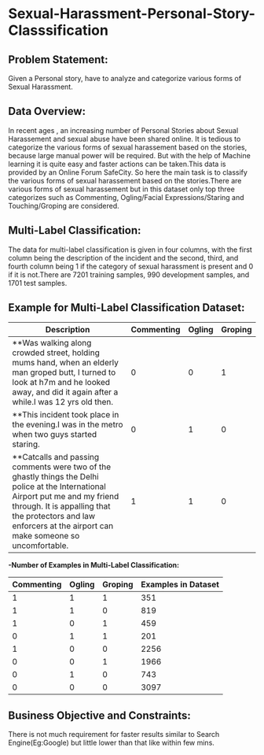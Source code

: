 # Sexual-Harassment-Personal-Story-Classsification

## Problem Statement:
Given a Personal story, have to analyze and categorize various forms of Sexual Harassment.

## Data Overview:
In recent ages , an increasing number of Personal Stories about Sexual Harassement and sexual abuse have been shared online. It is tedious to categorize the various forms of sexual harassement based on the stories, because large manual power will be required. But with the help of Machine learning it is quite easy and faster actions can be taken.This data is provided by an Online Forum SafeCity. So here the main task is to classify the various forms of sexual harassement based on the stories.There are various forms of sexual harassement but in this dataset only top three categorizes such as Commenting, Ogling/Facial Expressions/Staring and Touching/Groping are considered.

## Multi-Label Classification:

The data for multi-label classification is given in four columns, with the first column being the description of the incident and the second, third, and fourth column being 1 if the category of sexual harassment is present and 0 if it is not.There are 7201 training samples, 990 development samples, and 1701 test samples.

## Example for Multi-Label Classification Dataset:
Description | Commenting | Ogling | Groping
----------|---------------|----------|---------------
**Was walking along crowded street, holding mums hand, when an elderly man groped butt, I turned to look at h7m and he looked away, and did it again after a while.I was 12 yrs old then. |	0 |	0 |	1
**This incident took place in the evening.I was in the metro when two guys started staring. | 0 | 1 | 0
**Catcalls and passing comments were two of the ghastly things the Delhi police at the International Airport put me and my friend through. It is appalling that the protectors and law enforcers at the airport can make someone so uncomfortable. | 1 | 1 | 0



**-Number of Examples in Multi-Label Classification:**

Commenting | Ogling | Groping | Examples in Dataset
----------|---------------|----------|---------------
1 | 1 | 1 | 351
1 | 1 | 0 | 819
1 | 0 | 1 | 459
0 | 1 | 1 | 201
1 | 0 | 0 | 2256
0 | 0 | 1 | 1966
0 | 1 | 0 | 743
0 | 0 | 0 | 3097
## Business Objective and Constraints:
There is not much requirement for faster results similar to Search Engine(Eg:Google) but little lower than that like within few mins.



